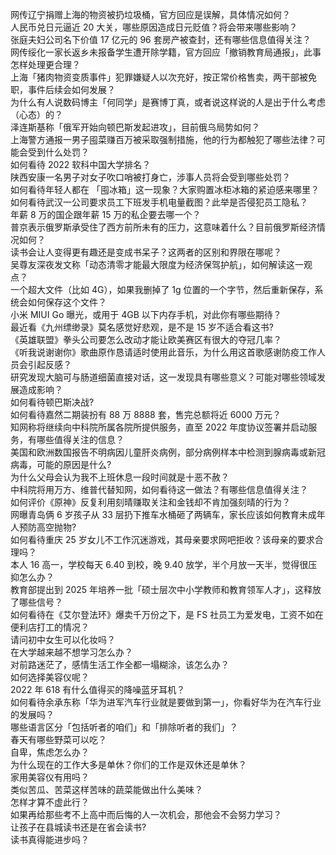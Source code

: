 网传辽宁捐赠上海的物资被扔垃圾桶，官方回应是误解，具体情况如何？  
人民币兑日元逼近 20 大关，哪些原因造成日元贬值？将会带来哪些影响？  
张庭夫妇公司名下价值 17 亿元的 96 套房产被查封，还有哪些信息值得关注？  
网传绥化一家长返乡未报备学生遭开除学籍，官方回应「撤销教育局通报」，此事怎样处理更合理？  
上海「猪肉物资变质事件」犯罪嫌疑人以次充好，按正常价格售卖，两干部被免职，事件后续会如何发展？  
为什么有人说数码博主「何同学」是赛博丁真，或者说这样说的人是出于什么考虑（心态）的？  
泽连斯基称「俄军开始向顿巴斯发起进攻」，目前俄乌局势如何？  
上海警方通报一男子囤菜赚百万被采取强制措施，他的行为都触犯了哪些法律？可能会受到什么处罚？  
如何看待 2022 软科中国大学排名？  
陕西安康一名男子对女子吹口哨被打身亡，涉事人员将会受到哪些处罚？  
如何看待年轻人都在 「囤冰箱」这一现象？大家购置冰柜冰箱的紧迫感来哪里？  
如何看待武汉一公司要求员工下班发手机电量截图？此举是否侵犯员工隐私？  
年薪 8 万的国企跟年薪 15 万的私企要去哪一个？  
普京表示俄罗斯承受住了西方前所未有的压力，这意味着什么？目前俄罗斯经济情况如何？  
读书会让人变得更有趣还是变成书呆子？这两者的区别和界限在哪呢？  
吴尊友深夜发文称「动态清零才能最大限度为经济保驾护航」，如何解读这一观点？  
一个超大文件（比如 4G），如果我删掉了 1g 位置的一个字节，然后重新保存，系统会如何保存这个文件？  
小米 MIUI Go 曝光，或用于 4GB 以下内存手机，对此你有哪些期待？  
最近看《九州缥缈录》莫名感觉好悲观，是不是 15 岁不适合看这书?  
《英雄联盟》拳头公司要怎么改动才能让欧美赛区有很大的夺冠几率？  
《听我说谢谢你》歌曲原作恳请适时使用此音乐，为什么用这首歌感谢防疫工作人员会引起反感？  
研究发现大脑可与肠道细菌直接对话，这一发现具有哪些意义？可能对哪些领域发展造成影响？  
如何看待顿巴斯决战?  
如何看待嘉然二期装扮有 88 万 8888 套，售完总额将近 6000 万元？  
知网称将继续向中科院所属各院所提供服务，直至 2022 年度协议签署并启动服务，有哪些值得关注的信息？  
美国和欧洲数国报告不明病因儿童肝炎病例，部分病例样本中检测到腺病毒或新冠病毒，可能的原因是什么?  
为什么父母会认为我不上班休息一段时间就是十恶不赦？  
中科院将用万方、维普代替知网，如何看待这一做法？有哪些信息值得关注？  
如何评价《原神》反复利用刻晴赚取关注和金钱却不肯加强刻晴的行为？  
网曝青岛俩 6 岁孩子从 33 层扔下推车水桶砸了两辆车，家长应该如何教育未成年人预防高空抛物?  
如何看待重庆 25 岁女儿不工作沉迷游戏，其母亲要求网吧拒收？该母亲的要求合理吗？  
本人 16 高一，学校每天 6.40 到校，晚 9.40 放学，半个月放一天半，觉得很压抑怎么办？  
教育部提出到 2025 年培养一批「硕士层次中小学教师和教育领军人才」，这释放了哪些信号？  
如何看待在《艾尔登法环》爆卖千万份之下，是 FS 社员工为爱发电，工资不如在便利店打工的情况？  
请问初中女生可以化妆吗？  
在大学越来越不想学习怎么办？  
对前路迷茫了，感情生活工作全都一塌糊涂，该怎么办？  
如何选择美容仪呢？  
2022 年 618 有什么值得买的降噪蓝牙耳机？  
如何看待余承东称「华为进军汽车行业就是要做到第一」，你看好华为在汽车行业的发展吗？  
哪些语言区分「包括听者的咱们」和「排除听者的我们」？  
春天有哪些野菜可以吃？  
自卑，焦虑怎么办？  
为什么现在的工作大多是单休？你们的工作是双休还是单休？  
家用美容仪有用吗？  
类似苦瓜、苦菜这样苦味的蔬菜能做出什么美味？  
怎样才算不虚此行？  
如果再给那些考不上高中而后悔的人一次机会，那他会不会努力学习？  
让孩子在县城读书还是在省会读书?  
读书真得能进步吗？  
